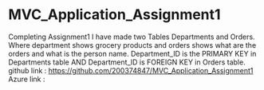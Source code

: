 # MVC_Application_Assignment1
Completing Assignment1
I have made two Tables Departments and Orders.
Where department shows grocery products and orders shows what are the orders and what is the person name.
Department_ID is the PRIMARY KEY in Departments table AND Department_ID is FOREIGN KEY in Orders table.
github link : 
https://github.com/200374847/MVC_Application_Assignment1
Azure link :
